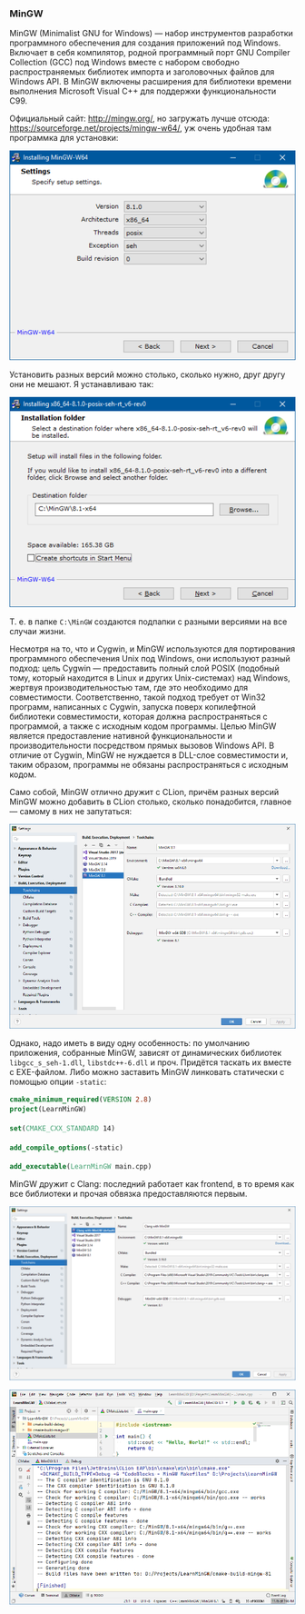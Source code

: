 ### MinGW

MinGW (Minimalist GNU for Windows) — набор инструментов разработки программного обеспечения для создания приложений под Windows. Включает в себя компилятор, родной программный порт GNU Compiler Collection (GCC) под Windows вместе с набором свободно распространяемых библиотек импорта и заголовочных файлов для Windows API. В MinGW включены расширения для библиотеки времени выполнения Microsoft Visual C++ для поддержки функциональности C99.

Официальный сайт: http://mingw.org/, но загружать лучше отсюда: https://sourceforge.net/projects/mingw-w64/, уж очень удобная там программка для установки:

![mingw1](img/mingw1.png)

Установить разных версий можно столько, сколько нужно, друг другу они не мешают. Я устанавливаю так:

![mingw2](img/mingw2.png)

Т. е. в папке `C:\MinGW` создаются подпапки с разными версиями на все случаи жизни.

Несмотря на то, что и Cygwin, и MinGW используются для портирования программного обеспечения Unix под Windows, они используют разный подход: цель Cygwin — предоставить полный слой POSIX (подобный тому, который находится в Linux и других Unix-системах) над Windows, жертвуя производительностью там, где это необходимо для совместимости. Соответственно, такой подход требует от Win32 программ, написанных с Cygwin, запуска поверх копилефтной библиотеки совместимости, которая должна распространяться с программой, а также с исходным кодом программы. Целью MinGW является предоставление нативной функциональности и производительности посредством прямых вызовов Windows API. В отличие от Cygwin, MinGW не нуждается в DLL-слое совместимости и, таким образом, программы не обязаны распространяться с исходным кодом.

Само собой, MinGW отлично дружит с CLion, причём разных версий MinGW можно добавить в CLion столько, сколько понадобится, главное — самому в них не запутаться:

![mingw3](img/mingw3.png)

Однако, надо иметь в виду одну особенность: по умолчанию приложения, собранные MinGW, зависят от динамических библиотек `libgcc_s_seh-1.dll`, `libstdc++-6.dll` и проч. Придётся таскать их вместе с EXE-файлом. Либо можно заставить MinGW линковать статически с помощью опции `-static`:

```cmake
cmake_minimum_required(VERSION 2.8)
project(LearnMinGW)
 
set(CMAKE_CXX_STANDARD 14)
 
add_compile_options(-static)
 
add_executable(LearnMinGW main.cpp)
```

MinGW дружит с Clang: последний работает как frontend, в то время как все библиотеки и прочая обвязка предоставляются первым.

![mingw4](img/mingw4.png)

![mingw5](img/mingw5.png)
